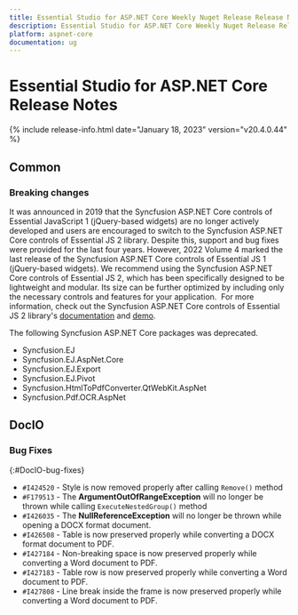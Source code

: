 ```yaml
---
title: Essential Studio for ASP.NET Core Weekly Nuget Release Release Notes  
description: Essential Studio for ASP.NET Core Weekly Nuget Release Release Notes  
platform: aspnet-core
documentation: ug
---
```


# Essential Studio for ASP.NET Core  Release Notes  

{% include release-info.html date="January 18, 2023"  version="v20.4.0.44" %} 





## Common

### Breaking changes

It was announced in 2019 that the Syncfusion ASP.NET Core controls of Essential JavaScript 1 (jQuery-based widgets) are no longer actively developed and users are encouraged to switch to the Syncfusion ASP.NET Core controls of Essential JS 2 library. Despite this, support and bug fixes were provided for the last four years. However, 2022 Volume 4 marked the last release of the Syncfusion ASP.NET Core controls of Essential JS 1 (jQuery-based widgets). We recommend using the Syncfusion ASP.NET Core controls of Essential JS 2, which has been specifically designed to be lightweight and modular. Its size can be further optimized by including only the necessary controls and features for your application. 
For more information, check out the Syncfusion ASP.NET Core controls of Essential JS 2 library's [documentation](https://ej2.syncfusion.com/aspnetcore/documentation/introduction) and [demo](https://ej2.syncfusion.com/aspnetcore/Grid/GridOverview).

The following Syncfusion ASP.NET Core packages was deprecated.
* Syncfusion.EJ
* Syncfusion.EJ.AspNet.Core
* Syncfusion.EJ.Export
* Syncfusion.EJ.Pivot
* Syncfusion.HtmlToPdfConverter.QtWebKit.AspNet
* Syncfusion.Pdf.OCR.AspNet
## DocIO

### Bug Fixes
{:#DocIO-bug-fixes}

- `#I424520` - Style is now removed properly after calling `Remove()` method
- `#F179513` - The **ArgumentOutOfRangeException** will no longer be thrown while calling `ExecuteNestedGroup()` method
- `#I426035` - The **NullReferenceException** will no longer be thrown while opening a DOCX format document.
- `#I426508` - Table is now preserved properly while converting a DOCX format document to PDF.
- `#I427184` - Non-breaking space is now preserved properly while converting a Word document to PDF.
- `#I427183` - Table row is now preserved properly while converting a Word document to PDF.
- `#I427808` - Line break inside the frame is now preserved properly while converting a Word document to PDF.

